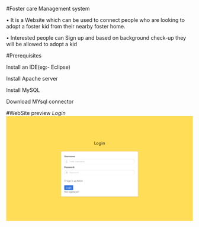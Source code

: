 #Foster care Management system 

  •	It is a Website which can be used to connect people who are looking to adopt a foster kid from their nearby foster home.
  
  •	Interested people can Sign up and based on background check-up they will be allowed to adopt a kid

#Prerequisites

  Install an IDE(eg:- Eclipse)
  
  Install Apache server
  
  Install MySQL
  
  Download MYsql connector

#WebSite preview
 *Login*
 ![](images/login.png)

